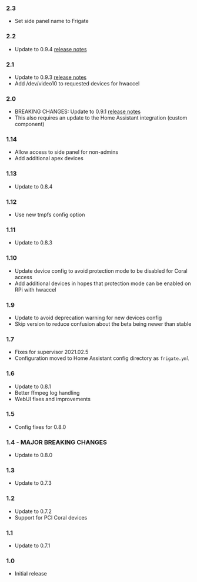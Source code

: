 ### 2.3
- Set side panel name to Frigate

### 2.2
- Update to 0.9.4 [release notes](https://github.com/blakeblackshear/frigate/releases/tag/v0.9.4)

### 2.1
- Update to 0.9.3 [release notes](https://github.com/blakeblackshear/frigate/releases/tag/v0.9.3)
- Add /dev/video10 to requested devices for hwaccel

### 2.0
- BREAKING CHANGES: Update to 0.9.1 [release notes](https://github.com/blakeblackshear/frigate/releases/tag/v0.9.1)
- This also requires an update to the Home Assistant integration (custom component)

### 1.14
- Allow access to side panel for non-admins
- Add additional apex devices

### 1.13
- Update to 0.8.4

### 1.12
- Use new tmpfs config option

### 1.11
- Update to 0.8.3

### 1.10
- Update device config to avoid protection mode to be disabled for Coral access
- Add additional devices in hopes that protection mode can be enabled on RPi with hwaccel

### 1.9
- Update to avoid deprecation warning for new devices config
- Skip version to reduce confusion about the beta being newer than stable

### 1.7
- Fixes for supervisor 2021.02.5
- Configuration moved to Home Assistant config directory as `frigate.yml`

### 1.6
- Update to 0.8.1
- Better ffmpeg log handling
- WebUI fixes and improvements

### 1.5
- Config fixes for 0.8.0

### 1.4 - MAJOR BREAKING CHANGES
- Update to 0.8.0

### 1.3

- Update to 0.7.3

### 1.2

- Update to 0.7.2
- Support for PCI Coral devices

### 1.1

- Update to 0.7.1

### 1.0

- Initial release